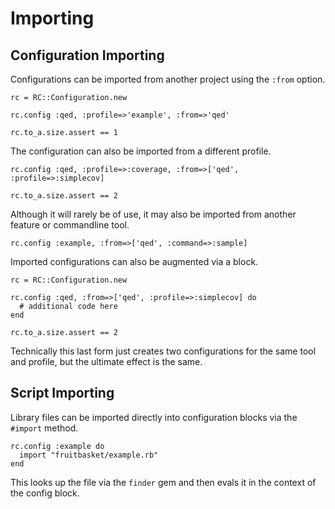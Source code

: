 # Importing
 
## Configuration Importing

Configurations can be imported from another project
using the `:from` option.

    rc = RC::Configuration.new

    rc.config :qed, :profile=>'example', :from=>'qed'

    rc.to_a.size.assert == 1

The configuration can also be imported from a different profile.

    rc.config :qed, :profile=>:coverage, :from=>['qed', :profile=>:simplecov]

    rc.to_a.size.assert == 2

Although it will rarely be of use, it may also be imported from another
feature or commandline tool.

    rc.config :example, :from=>['qed', :command=>:sample]

Imported configurations can also be augmented via a block.

    rc = RC::Configuration.new

    rc.config :qed, :from=>['qed', :profile=>:simplecov] do
      # additional code here
    end

    rc.to_a.size.assert == 2

Technically this last form just creates two configurations for the same
tool and profile, but the ultimate effect is the same.

## Script Importing

Library files can be imported directly into configuration blocks via the
`#import` method.

    rc.config :example do
      import "fruitbasket/example.rb"
    end

This looks up the file via the `finder` gem and then evals it in the context
of the config block.

